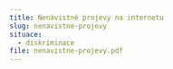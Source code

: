 ```yaml
---
title: Nenávistné projevy na internetu
slug: nenavistne-projevy
situace:
  - diskriminace
file: nenavistne-projevy.pdf
---
```

